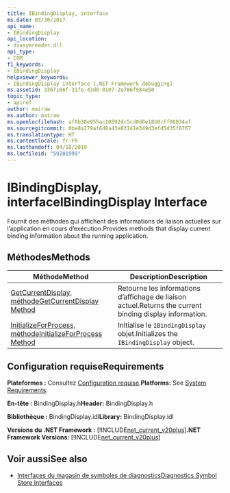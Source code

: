 ```yaml
---
title: IBindingDisplay, interface
ms.date: 03/30/2017
api_name:
- IBindingDisplay
api_location:
- diasymreader.dll
api_type:
- COM
f1_keywords:
- IBindingDisplay
helpviewer_keywords:
- IBindingDisplay interface [.NET Framework debugging]
ms.assetid: 3367166f-31fe-43d0-8107-2e786f984e50
topic_type:
- apiref
author: mairaw
ms.author: mairaw
ms.openlocfilehash: af0b38e955ac10592dc5cd0d0e18b0cff08834af
ms.sourcegitcommit: 0be8a279af6d8a43e03141e349d3efd5d35f8767
ms.translationtype: HT
ms.contentlocale: fr-FR
ms.lasthandoff: 04/18/2019
ms.locfileid: "59201999"
---
```

# <a name="ibindingdisplay-interface"></a><span data-ttu-id="9fa28-102">IBindingDisplay, interface</span><span class="sxs-lookup"><span data-stu-id="9fa28-102">IBindingDisplay Interface</span></span>
<span data-ttu-id="9fa28-103">Fournit des méthodes qui affichent des informations de liaison actuelles sur l’application en cours d’exécution.</span><span class="sxs-lookup"><span data-stu-id="9fa28-103">Provides methods that display current binding information about the running application.</span></span>  
  
## <a name="methods"></a><span data-ttu-id="9fa28-104">Méthodes</span><span class="sxs-lookup"><span data-stu-id="9fa28-104">Methods</span></span>  
  
|<span data-ttu-id="9fa28-105">Méthode</span><span class="sxs-lookup"><span data-stu-id="9fa28-105">Method</span></span>|<span data-ttu-id="9fa28-106">Description</span><span class="sxs-lookup"><span data-stu-id="9fa28-106">Description</span></span>|  
|------------|-----------------|  
|[<span data-ttu-id="9fa28-107">GetCurrentDisplay, méthode</span><span class="sxs-lookup"><span data-stu-id="9fa28-107">GetCurrentDisplay Method</span></span>](../../../../docs/framework/unmanaged-api/diagnostics/ibindingdisplay-getcurrentdisplay-method.md)|<span data-ttu-id="9fa28-108">Retourne les informations d’affichage de liaison actuel.</span><span class="sxs-lookup"><span data-stu-id="9fa28-108">Returns the current binding display information.</span></span>|  
|[<span data-ttu-id="9fa28-109">InitializeForProcess, méthode</span><span class="sxs-lookup"><span data-stu-id="9fa28-109">InitializeForProcess Method</span></span>](../../../../docs/framework/unmanaged-api/diagnostics/ibindingdisplay-initializeforprocess-method.md)|<span data-ttu-id="9fa28-110">Initialise le `IBindingDisplay` objet.</span><span class="sxs-lookup"><span data-stu-id="9fa28-110">Initializes the `IBindingDisplay` object.</span></span>|  
  
## <a name="requirements"></a><span data-ttu-id="9fa28-111">Configuration requise</span><span class="sxs-lookup"><span data-stu-id="9fa28-111">Requirements</span></span>  
 <span data-ttu-id="9fa28-112">**Plateformes :** Consultez [Configuration requise](../../../../docs/framework/get-started/system-requirements.md).</span><span class="sxs-lookup"><span data-stu-id="9fa28-112">**Platforms:** See [System Requirements](../../../../docs/framework/get-started/system-requirements.md).</span></span>  
  
 <span data-ttu-id="9fa28-113">**En-tête :** BindingDisplay.h</span><span class="sxs-lookup"><span data-stu-id="9fa28-113">**Header:** BindingDisplay.h</span></span>  
  
 <span data-ttu-id="9fa28-114">**Bibliothèque :** BindingDisplay.idl</span><span class="sxs-lookup"><span data-stu-id="9fa28-114">**Library:** BindingDisplay.idl</span></span>  
  
 <span data-ttu-id="9fa28-115">**Versions du .NET Framework :** [!INCLUDE[net_current_v20plus](../../../../includes/net-current-v20plus-md.md)]</span><span class="sxs-lookup"><span data-stu-id="9fa28-115">**.NET Framework Versions:** [!INCLUDE[net_current_v20plus](../../../../includes/net-current-v20plus-md.md)]</span></span>  
  
## <a name="see-also"></a><span data-ttu-id="9fa28-116">Voir aussi</span><span class="sxs-lookup"><span data-stu-id="9fa28-116">See also</span></span>

- [<span data-ttu-id="9fa28-117">Interfaces du magasin de symboles de diagnostics</span><span class="sxs-lookup"><span data-stu-id="9fa28-117">Diagnostics Symbol Store Interfaces</span></span>](../../../../docs/framework/unmanaged-api/diagnostics/diagnostics-symbol-store-interfaces.md)
